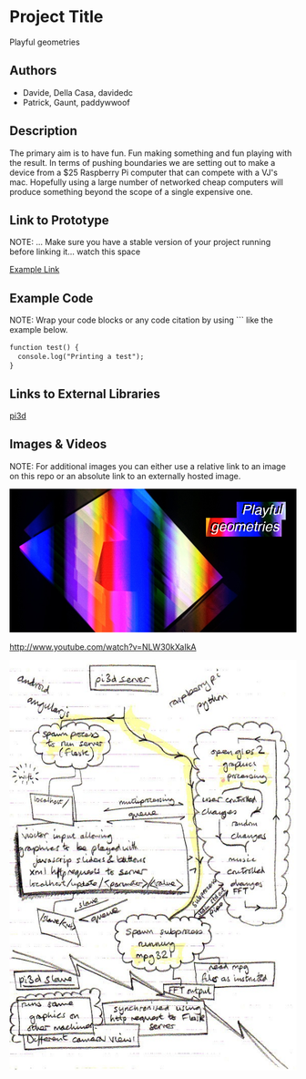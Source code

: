 # Project Title
Playful geometries

## Authors
- Davide, Della Casa, davidedc
- Patrick, Gaunt, paddywwoof

## Description
The primary aim is to have fun. Fun making something and fun playing with
the result. In terms of pushing boundaries we are setting out to make a
device from a $25 Raspberry Pi computer that can compete with a VJ's mac.
Hopefully using a large number of networked cheap computers will produce
something beyond the scope of a single expensive one.

## Link to Prototype
NOTE: ... Make sure you have a stable version of your project running before
linking it... watch this space

[Example Link](http://www.google.com "Example Link")

## Example Code
NOTE: Wrap your code blocks or any code citation by using ``` like the example below.
```
function test() {
  console.log("Printing a test");
}
```
## Links to External Libraries
[pi3d](https://github.com/tipam/pi3d "pi3d raspberry pi opengl es 2")

## Images & Videos
NOTE: For additional images you can either use a relative link to an image on this repo or an absolute link to an externally hosted image.

![Playful geometries](project_images/cover.jpg?raw=true "Starting point")

http://www.youtube.com/watch?v=NLW30kXaIkA

![First outline ideas](project_images/sketchy_sketch.jpg?raw=true "Outline sketch")
